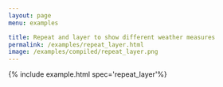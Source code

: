 ```yaml
---
layout: page
menu: examples

title: Repeat and layer to show different weather measures
permalink: /examples/repeat_layer.html
image: /examples/compiled/repeat_layer.png
---
```




{% include example.html spec='repeat_layer'%}
